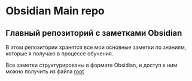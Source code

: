 
# Obsidian Main repo
## Главный репозиторий с заметками Obsidian

В этом репозитории хранятся все мои основные заметки по знаниям, которые я получаю в процессе обучения.

Все заметки структурированы в формате Obsidian, и доступ к ним можно получить из файла [root](./root.md)

